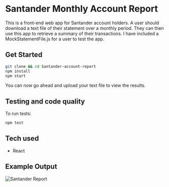 # Santander Monthly Account Report

This is a front-end web app for Santander account holders. A user should download a text file of their statement over a monthly period. They can then use this app to retrieve a summary of their transactions. I have included a MockStatementFile.js for a user to test the app.

## Get Started

```sh
git clone && cd Santander-account-report
npm install
npm start
```

You can now go ahead and upload your text file to view the results.

## Testing and code quality

To run tests:
```sh
npm test
```

## Tech used
- React

## Example Output

![Santander Report](https://i.imgur.com/dEkuNi9.png)
